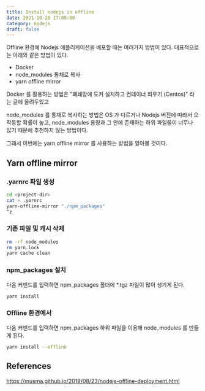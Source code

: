 ```yaml
---
title: Install nodejs in offline
date: 2021-10-28 17:00:00
category: nodejs
draft: false
---
```


Offline 환경에 Nodejs 애플리케이션을 배포할 때는 여러가지 방법이 있다. 대표적으로는 아래와 같은 방법이 있다.

- Docker
- node_modules 통채로 복사
- yarn offline mirror

Docker 를 활용하는 방법은 "폐쇄망에 도커 설치하고 컨테이너 띄우기 (Centos)" 라는 글에 올려두었고

node_modules 를 통채로 복사하는 방법은 OS 가 다르거나 Nodejs 버전에 따라서 오작동할 확률이 높고, node_modules 용량과 그 안에 존재하는 하위 파일들이 너무나 많기 때문에 추천하지 않는 방법이다.

그래서 이번에는 yarn offline mirror 를 사용하는 방법을 알아볼 것이다.

## Yarn offline mirror

### .yarnrc 파일 생성

```bash
cd <project-dir>
cat > .yarnrc
yarn-offline-mirror "./npm_packages"
^z
```

### 기존 파일 및 캐시 삭제

```bash
rm -rf node_modules
rm yarn.lock
yarn cache clean
```

### npm_packages 설치

다음 커맨드를 입력하면 npm_packages 폴더에 \*.tgz 파일이 많이 생기게 된다.

```bash
yarn install
```

### Offline 환경에서

다음 커맨드를 입력하면 npm_packages 하위 파일을 이용해 node_modules 를 만들게 된다.

```bash
yarn install --offline
```

## References

https://musma.github.io/2019/08/23/nodejs-offline-deployment.html
